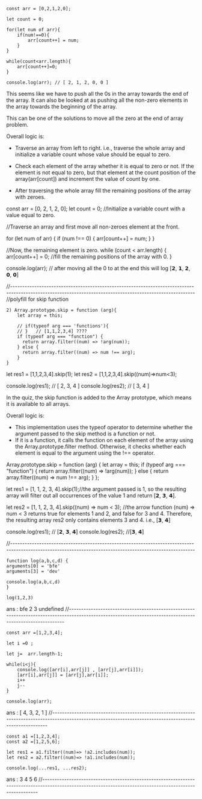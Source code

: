 ```
const arr = [0,2,1,2,0];

let count = 0;

for(let num of arr){
    if(num!==0){
        arr[count++] = num;
    }
}

while(count<arr.length){
    arr[count++]=0;
}

console.log(arr); // [ 2, 1, 2, 0, 0 ]
```
This seems like we have to push all the 0s in the array towards the end of the array. It can also be looked at as pushing all the non-zero elements in the array towards the beginning of the array. 

This can be one of the solutions to move all the zero at the end of array problem.

Overall logic is:

- Traverse an array from left to right. i.e., traverse the whole array and initialize a variable count whose value should be equal to zero.

- Check each element of the array whether it is equal to zero or not. If the element is not equal to zero, but that element at the count position of the array(arr[count]) and increment the value of count by one.

- After traversing the whole array fill the remaining positions of the array with zeroes.

 const arr = [0, 2, 1, 2, 0];
 let count = 0; //Initialize a variable count with a value equal to zero.

//Traverse an array and first move all non-zeroes element at the front.

 for (let num of arr) {
 if (num !== 0) {
 arr[count++] = num;
 }
 }

//Now, the remaining element is zero.
 while (count < arr.length) {
 arr[count++] = 0; //fill the remaining positions of the array with 0.
 }

 console.log(arr); // after moving all the 0 to at the end this will log [𝟮, 𝟭, 𝟮, 𝟬, 𝟬]

//----------------------------------------------------------------------------------------------------------------------------------------------------------
    //polyfill for skip function 
```    
2) Array.prototype.skip = function (arg){
    let array = this;
    
    // if(typeof arg === 'functions'){
    // }   // [1,1,2,3,4] ????
    if (typeof arg === "function") {
      return array.filter((num) => !arg(num));
    } else {
      return array.filter((num) => num !== arg);
    }
}
```
let res1 = [1,1,2,3,4].skip(1);
let res2 = [1,1,2,3,4].skip((num)=>num<3);

console.log(res1);  // [ 2, 3, 4 ]
console.log(res2);  // [ 3, 4 ]


In the quiz, the skip function is added to the Array prototype, which means it is available to all arrays.

Overall logic is:
- This implementation uses the typeof operator to determine whether the argument passed to the skip method is a function or not.
- If it is a function, it calls the function on each element of the array using the Array.prototype.filter method. Otherwise, it checks whether each element is equal to the argument using the !== operator.

Array.prototype.skip = function (arg) {
 let array = this;
 if (typeof arg === "function") {
 return array.filter((num) => !arg(num));
 } else {
 return array.filter((num) => num !== arg);
 }
 };

 let res1 = [1, 1, 2, 3, 4].skip(1);//the argument passed is 1, so the resulting array will filter out all occurrences of the value 1 and return [𝟮, 𝟯, 𝟰].

 let res2 = [1, 1, 2, 3, 4].skip((num) => num < 3); //the arrow function (num) => num < 3 returns true for elements 1 and 2, and false for 3 and 4. Therefore, the resulting array res2 only contains elements 3 and 4. i.e., [𝟯, 𝟰]

 console.log(res1); // [𝟮, 𝟯, 𝟰]
 console.log(res2); //[𝟯, 𝟰]

//----------------------------------------------------------------------------------------------------------------------------------------------------------
```
function log(a,b,c,d) {
arguments[0] = 'bfe'
arguments[3] = 'dev'

console.log(a,b,c,d)
}

log(1,2,3) 
```
ans : bfe 2 3 undefined
//----------------------------------------------------------------------------------------------------------------------------------------------------------
```
const arr =[1,2,3,4];

let i =0 ;

let j=  arr.length-1;

while(i<j){
    console.log([arr[i],arr[j]] , [arr[j],arr[i]]);
    [arr[i],arr[j]] = [arr[j],arr[i]];
    i++
    j--
}

console.log(arr); 
```
ans :  [ 4, 3, 2, 1 ]
//----------------------------------------------------------------------------------------------------------------------------------------------------------
```
const a1 =[1,2,3,4];
const a2 =[1,2,5,6];

let res1 = a1.filter((num)=> !a2.includes(num));
let res2 = a2.filter((num)=> !a1.includes(num));

console.log(...res1, ...res2);
```
ans : 3 4 5 6
//----------------------------------------------------------------------------------------------------------------------------------------------------------
